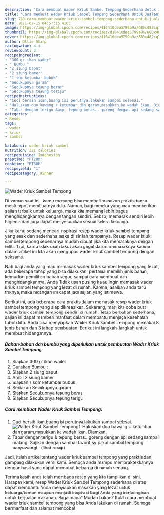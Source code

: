```yaml
---
description: "Cara membuat Wader Kriuk Sambel Tempong Sederhana Untuk Jualan"
title: "Cara membuat Wader Kriuk Sambel Tempong Sederhana Untuk Jualan"
slug: 720-cara-membuat-wader-kriuk-sambel-tempong-sederhana-untuk-jualan
date: 2021-02-15T04:57:15.418Z
image: https://img-global.cpcdn.com/recipes/d10410dea5799a9a/680x482cq70/wader-kriuk-sambel-tempong-foto-resep-utama.jpg
thumbnail: https://img-global.cpcdn.com/recipes/d10410dea5799a9a/680x482cq70/wader-kriuk-sambel-tempong-foto-resep-utama.jpg
cover: https://img-global.cpcdn.com/recipes/d10410dea5799a9a/680x482cq70/wader-kriuk-sambel-tempong-foto-resep-utama.jpg
author: Ollie Sharp
ratingvalue: 3.3
reviewcount: 3
recipeingredient:
- "300 gr ikan wader"
- " Bumbu "
- "2 siung baput"
- "2 siung bamer"
- "1 sdm ketumbar bubuk"
- "Secukupnya garam"
- "Secukupnya tepung beras"
- "Secukupnya tepung terigu"
recipeinstructions:
- "Cuci bersih ikan,buang isi perutnya.lakukan sampai selesai."
- "Haluskan duo bawang + ketumbar dan garam,masukkan ke wadah ikan. Diamkan."
- "Tabur dengan terigu &amp; tepung beras.. goreng dengan api sedang sampai matang. Sajikan dengan sambal favorit,sy pakai sambal tempong banyuwangi           (lihat resep)"
categories:
- Resep
tags:
- wader
- kriuk
- sambel

katakunci: wader kriuk sambel 
nutrition: 221 calories
recipecuisine: Indonesian
preptime: "PT28M"
cooktime: "PT30M"
recipeyield: "1"
recipecategory: Dinner

---
```



![Wader Kriuk Sambel Tempong](https://img-global.cpcdn.com/recipes/d10410dea5799a9a/680x482cq70/wader-kriuk-sambel-tempong-foto-resep-utama.jpg)

Di zaman  saat ini , kamu memang bisa membeli masakan praktis tanpa mesti repot membuatnya dulu. Namun, bagi mereka yang mau memberikan sajian terbaik untuk keluarga, maka kita memang lebih bagus menghidangkannya dengan tangan sendiri. Sebab, memasak sendiri lebih higienis dan juga dapat menyesuaikan sesuai selera keluarga.

Jika kamu sedang mencari inspirasi resep wader kriuk sambel tempong yang enak dan sederhana,maka di sinilah tempatnya. Resep wader kriuk sambel tempong  sebenarnya mudah dibuat jika kita memasaknya dengan teliti. Tapi, kamu tidak usah takut akan gagal dalam memasaknya 
karena dalam artikel ini kita akan mengupas wader kriuk sambel tempong dengan seksama.  



Nah bagi anda yang mau memasak wader kriuk sambel tempong yang lezat, ada beberapa tahap yang bisa dilakukan, pertama memilih jenis bahan, kemudian pemilihan bahan segar, sampai cara membuat dan menghidangkannya. Anda Tidak usah pusing kalau ingin memasak wader kriuk sambel tempong yang lezat di rumah. Karena, asalkan anda  tahu triknya, maka hidangan ini dapat jadi sajian yang istimewa.

Berikut ini, ada beberapa cara praktis  dalam memasak resep wader kriuk sambel tempong yang siap dikreasikan. Sekarang, mari kita coba buat wader kriuk sambel tempong sendiri di rumah. Tetap berbahan sederhana, sajian ini dapat memberi manfaat dalam membantu menjaga kesehatan tubuh kita. Anda bisa menyiapkan Wader Kriuk Sambel Tempong memakai 8 jenis bahan dan 3 tahap pembuatan. Berikut ini langkah-langkah untuk membuat hidangannya.

<!--inarticleads1-->

##### Bahan-bahan dan bumbu yang diperlukan untuk pembuatan Wader Kriuk Sambel Tempong:

1. Siapkan 300 gr ikan wader
1. Gunakan  Bumbu :
1. Siapkan 2 siung baput
1. Ambil 2 siung bamer
1. Siapkan 1 sdm ketumbar bubuk
1. Sediakan Secukupnya garam
1. Siapkan Secukupnya tepung beras
1. Siapkan Secukupnya tepung terigu




<!--inarticleads2-->

##### Cara membuat Wader Kriuk Sambel Tempong:

1. Cuci bersih ikan,buang isi perutnya.lakukan sampai selesai.
<img src="https://img-global.cpcdn.com/steps/adcbc5bad178fd52/160x128cq70/wader-kriuk-sambel-tempong-langkah-memasak-1-foto.jpg" alt="Wader Kriuk Sambel Tempong">1. Haluskan duo bawang + ketumbar dan garam,masukkan ke wadah ikan. Diamkan.
1. Tabur dengan terigu &amp; tepung beras.. goreng dengan api sedang sampai matang. Sajikan dengan sambal favorit,sy pakai sambal tempong banyuwangi -           (lihat resep)




Jadi, itulah artikel tentang  wader kriuk sambel tempong  yang praktis dan gampang dilakukan versi kami. Semoga anda mampu mempraktekkannya dengan hasil yang dapat membuat keluarga di rumah senang. 

Terima kasih anda telah membaca resep yang kita tampilkan di sini. Harapan kami, resep  Wader Kriuk Sambel Tempong sederhana di atas dapat membantu Anda menyiapkan masakan yang lezat untuk keluarga/teman maupun menjadi inspirasi bagi Anda yang berkeinginan untuk berjualan makanan. Bagaimana? Mudah bukan? Itulah cara membuat wader kriuk sambel tempong yang bisa Anda lakukan di rumah. Semoga bermanfaat dan selamat mencoba!

